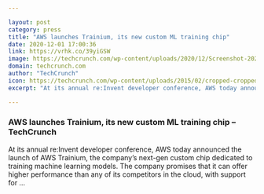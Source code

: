 ```yaml
---

layout: post
category: press
title: "AWS launches Trainium, its new custom ML training chip"
date: 2020-12-01 17:00:36
link: https://vrhk.co/39yiGSW
image: https://techcrunch.com/wp-content/uploads/2020/12/Screenshot-2020-12-01-084302.png?w=744
domain: techcrunch.com
author: "TechCrunch"
icon: https://techcrunch.com/wp-content/uploads/2015/02/cropped-cropped-favicon-gradient.png?w=180
excerpt: "At its annual re:Invent developer conference, AWS today announced the launch of AWS Trainium, the company’s next-gen custom chip dedicated to training machine learning models. The company promises that it can offer higher performance than any of its competitors in the cloud, with support for …"

---
```


### AWS launches Trainium, its new custom ML training chip – TechCrunch

At its annual re:Invent developer conference, AWS today announced the launch of AWS Trainium, the company’s next-gen custom chip dedicated to training machine learning models. The company promises that it can offer higher performance than any of its competitors in the cloud, with support for …